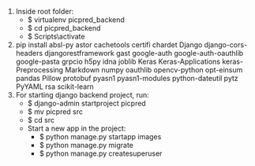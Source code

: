 1. Inside root folder:
   - $ virtualenv picpred_backend
   - $ cd picpred_backend
   - $ Scripts\activate 
2. pip install absl-py astor cachetools certifi chardet Django django-cors-headers djangorestframework gast google-auth google-auth-oauthlib google-pasta grpcio h5py idna joblib Keras Keras-Applications keras-Preprocessing Markdown numpy oauthlib opencv-python opt-einsum pandas Pillow protobuf pyasn1 pyasn1-modules python-dateutil pytz PyYAML rsa scikit-learn
3. For starting django backend project, run:
   - $ django-admin startproject picpred
   - $ mv picpred src
   - $ cd src
   - Start a new app in the project:
      - $ python manage.py startapp images
      - $ python manage.py migrate
      - $ python manage.py createsuperuser